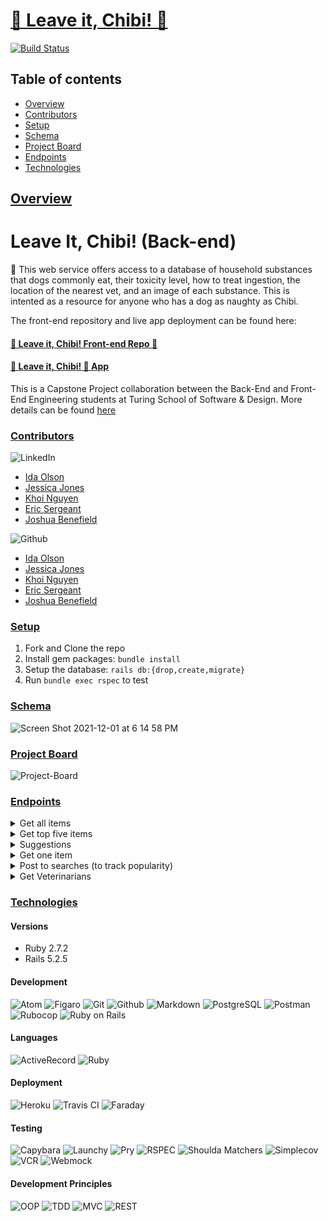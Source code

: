 # [🐶 Leave it, Chibi! 🤮](https://github.com/chibifanclub/leave-it-chibi-be)

[![Build Status][travis-image]][travis-url]

## Table of contents
- [Overview](#overview)
- [Contributors](#contributors)
- [Setup](#setup)
- [Schema](#schema)
- [Project Board](#project-board)
- [Endpoints](#endpoints)
- [Technologies](#technologies)

## <ins>Overview</ins>

# Leave It, Chibi! (Back-end)
🦴 This web service offers access to a database of household substances that dogs commonly eat, their toxicity level, how to treat ingestion, the location of the nearest vet, and an image of each substance. This is intented as a resource for anyone who has a dog as naughty as Chibi. 

The front-end repository and live app deployment can be found here: 

#### [🐶 Leave it, Chibi! Front-end Repo 🤮](https://github.com/chibifanclub/leave-it-chibi-fe)
#### [🐶 Leave it, Chibi! 🤮 App](https://main.dzaswu99pr3fh.amplifyapp.com/)

This is a Capstone Project collaboration between the Back-End and Front-End Engineering students at Turing School of Software & Design. More details can be found [here](https://mod4.turing.edu/projects/capstone/)

### <ins>Contributors</ins>
![LinkedIn][LinkedIn-img]
- [Ida Olson](https://www.linkedin.com/in/idaolson/)
- [Jessica Jones](https://www.linkedin.com/in/justjj/)
- [Khoi Nguyen](https://www.linkedin.com/in/khoifishpond/)
- [Eric Sergeant](https://www.linkedin.com/in/ericsergeant)
- [Joshua Benefield](https://www.linkedin.com/in/joshua-benefield-033898206/)

![Github][Github-img]
- [Ida Olson](https://github.com/idaolson)
- [Jessica Jones](https://github.com/JeJones21)
- [Khoi Nguyen](https://github.com/khoifishpond)
- [Eric Sergeant](https://github.com/EricSergeant)
- [Joshua Benefield](https://github.com/Jabene)


### <ins>Setup</ins>
1. Fork and Clone the repo
2. Install gem packages: `bundle install`
3. Setup the database: `rails db:{drop,create,migrate}`
4. Run `bundle exec rspec` to test
### <ins>Schema</ins>
![Screen Shot 2021-12-01 at 6 14 58 PM](https://user-images.githubusercontent.com/80985215/144763241-9844be52-513b-4fad-82f8-0ce69046536c.png)


### <ins>Project Board</ins>
![Project-Board](https://github.com/orgs/chibifanclub/projects/1)

### <ins>Endpoints</ins>
<details>
  <summary>Get all items</summary>
  
  * Method: GET
 
  * Endpoint: https://chibi-be.herokuapp.com/api/v1/items
  
  Send request in the body: 
  
  ```json
  {
    "name": "onion"
  }
  ```
  Returns: 
  
```json
  {
    "data": [
      {
        "id": 1,
        "type": "item",
        "attributes": {
          "name": "remote",
          "description": "plastic",
          "toxicity": 5,
          "treatment": "big surgery", 
          "image": "https://cdn.vox-cdn.com/thumbor/pQ8yv3BoiduWTWBU8oE-8htJLao=/0x0:2040x1360/920x613/filters:focal(857x517:1183x843):format(webp)/cdn.vox-cdn.com/uploads/chorus_image/image/69149145/DSCF3621_Edited.0.jpg"
        }
      } 
    ]
  }

```
</details>

<details>
  <summary>Get top five items</summary>
  
  * Method: GET
 
  * Endpoint: api/v1/top_five
```json
  {
    "data": [
      {
        "id": 1,
        "type": "item",
        "attributes": {
          "name": "remote",
          "description": "plastic",
          "toxicity": 5,
          "treatment": "big surgery",
          "image": "https://cdn.vox-cdn.com/thumbor/pQ8yv3BoiduWTWBU8oE-8htJLao=/0x0:2040x1360/920x613/filters:focal(857x517:1183x843):format(webp)/cdn.vox-cdn.com/uploads/chorus_image/image/69149145/DSCF3621_Edited.0.jpg"
        }
      },
    {
      "id": 4,
        "type": "item",
        "attributes": {
          "name": "onion",
          "description": "vegetable, it will be a slow kill",
          "toxicity": 5,
          "treatment": "stomach pump and prayer if you believe",
          "image": "https://thesmartcanine.com/wp-content/uploads/2016/11/can-dogs-eat-onion-rings.jpg"
        }
      },
    {
      "id": 7,
        "type": "item",
        "attributes": {
          "name": "grapes",
          "description": "fruit, if you drop it on the floor, catch it before they do",
          "toxicity": 3,
          "treatment": "induce vomiting",
          "image": "https://i.pinimg.com/564x/bd/fd/74/bdfd742863ae216d6a9c8061d7991cd6.jpg"
        }
      },
    {
      "id": 8,
        "type": "item",
        "attributes": {
          "name": "chocolate",
          "description": "opposite of vanilla",
          "toxicity": 2,
          "treatment": "wait it out, my pup ate a candy bar and survived, JUST DON't LET IT HAPPEN AGAIN",
          "image": "https://images.wagwalkingweb.com/media/daily_wag/sense_guides/can-dogs-live-after-eating-chocolate/intro/Chocolate2.jpg"
        }
      },
    {
      "id": 10,
        "type": "item",
        "attributes": {
          "name": "tequila",
          "description": "alcohol",
          "toxicity": 2,
          "treatment": "pour peroxide down their throat and make them run in circles and watch a miracle happen",
          "image": "https://media.istockphoto.com/photos/dog-having-fun-and-drinking-alcohol-picture-id543473028"
        }
      }
    ]
  }

```
</details>

<details>
  <summary>Suggestions</summary>

  * Method: POST

  * Endpoint: https://chibi-be.herokuapp.com/api/v1/suggest
```json
  {
    "name": "raisin",
    "description": "shriveled up grapes"
  }
  ```
  * If the suggestion already in items, it will return item: 
  
  * For example:
  
  ```json
  {
    "name": "candy"
  }
  ```
  * Will return:
  
  ```json
  
  {
    "data": [
        {
            "id": "11",
            "type": "item",
            "attributes": {
                "name": "candies",
                "description": "Candy, gum, toothpaste, baked goods, and some diet foods are sweetened with xylitol. It can cause your dog's blood sugar to drop and can also cause liver failure... Eventually, your dog may have seizures.",
                "toxicity": 3,
                "treatment": "There is no antidote for xylitol poisoning, although treatment with intravenous dextrose (glucose) supplementation and liver protective drugs are beneficial.",
                "image": "https://assets3.thrillist.com/v1/image/2895077/1200x600/crop;"
            }
        }
    ]
}
  
  
```
</details>

<details>
  <summary>Get one item</summary>
  
  * Method: GET
 
  * Endpoint: https://chibi-be.herokuapp.com/api/v1/:id (for example: https://chibi-be.herokuapp.com/api/v1/8)
  
```json
  {
    "data": {
        "id": "2",
        "type": "item", 
        "attributes": {
            "name": "garlic",
            "description": "Toxic doses of garlic can cause damage to the red blood cells (making them more likely to       rupture) leading to anemia. GI upset can also occur (e.g., nausea, drooling, abdominal pain, vomiting, diarrhea). ... While tiny amounts of these foods in some pets, especially dogs, may be safe, large amounts can be very toxic.",
            "toxicity": 3,
            "treatment": "Your veterinarian might recommend intravenous fluids to keep him hydrated, and may prescribe a medication to control vomiting. In severe cases, blood transfusions might be necessary.",
            "image": "https://imagesvc.meredithcorp.io/v3/mm/image?url=https%3A%2F%2Fstatic.onecms.io%2Fwp-content%2Fuploads%2Fsites%2F47%2F2021%2F10%2F12%2Fcan-dog-eat-garlic.png&q=85"
        }
    }
}

```
</details>

<details>
  <summary>Post to searches (to track popularity)</summary>
  
  * Method: POST
 
  * https://chibi-be.herokuapp.com/api/v1/searches?item_id=:id (for example: https://chibi-be.herokuapp.com/api/v1/searches?item_id=4)
  
  If the item has been searched previously, the response will be:
  
  ```json
  {
    "response": "Search count increased"
  }
  ```
  If the item has not been searched previously, the response will be: 
  
  ```json
  {
    "response": "Search created"
  }
  ```
</details>

<details>
  <summary>Get Veterinarians</summary>
  
  * Method: GET

  * Parameters: City, State ex. "Cheyenne, WY"
                or ZIP code ex. "82001"
 
  * Endpoint: https://chibi-be.herokuapp.com/api/v1/veterinarians (for example: https://chibi-be.herokuapp.com/api/v1/veterinarians?location=Denver,CO)
  
```json
{
    "data": [
        {
            "id": null,
            "type": "veterinarian",
            "attributes": {
                "name": "5280 Veterinary Care",
                "address": "3100 Gilpin St, Denver, CO 80205",
                "phone": "(720) 789-7000",
                "reviews": 89,
                "rating": 4.5,
                "image": "https://s3-media3.fl.yelpcdn.com/bphoto/Rw7hk8x4D8XUWJPt5VwYwA/o.jpg"
            }
        },
        {
            "id": null,
            "type": "veterinarian",
            "attributes": {
                "name": "Park Hill Veterinary Medical Center",
                "address": "2255 Oneida St, Denver, CO 80207",
                "phone": "(303) 388-2255",
                "reviews": 160,
                "rating": 4.0,
                "image": "https://s3-media2.fl.yelpcdn.com/bphoto/fpw6Uzz-YPg9_NhTvvibwQ/o.jpg"
            }
        },
        {
            "id": null,
            "type": "veterinarian",
            "attributes": {
                "name": "Whole Pet Wellness Veterinary Services",
                "address": "Denver, CO 80207",
                "phone": "(720) 583-4442",
                "reviews": 17,
                "rating": 5.0,
                "image": "https://s3-media1.fl.yelpcdn.com/bphoto/DMD8hBAxPp9iiqohe-JmCA/o.jpg"
            }
        },
        {
            "id": null,
            "type": "veterinarian",
            "attributes": {
                "name": "VCA Alameda East Veterinary Hospital",
                "address": "9770 E Alameda Ave, Denver, CO 80247",
                "phone": "(303) 366-2639",
                "reviews": 297,
                "rating": 3.5,
                "image": "https://s3-media2.fl.yelpcdn.com/bphoto/clnrDyqit6qUSBbkirujpw/o.jpg"
            }
        },
        {
            "id": null,
            "type": "veterinarian",
            "attributes": {
                "name": "Caring Pathways",
                "address": "Englewood, CO 80112",
                "phone": "(720) 287-2553",
                "reviews": 136,
                "rating": 5.0,
                "image": "https://s3-media4.fl.yelpcdn.com/bphoto/gep_G4SXFE7RYVmj7sO_3g/o.jpg"
            }
        }
    ]
}

```
</details>

### <ins>Technologies</ins>

#### Versions
- Ruby 2.7.2
- Rails 5.2.5

#### Development
![Atom][Atom-img]
![Figaro][Figaro-img]
![Git][Git-img]
![Github][Github-img]
![Markdown][Markdown-img]
![PostgreSQL][PostgreSQL-img]
![Postman][Postman-img]
![Rubocop][Rubocop-img]
![Ruby on Rails][Ruby on Rails-img]

#### Languages
![ActiveRecord][ActiveRecord-img]
![Ruby][Ruby-img]

#### Deployment
![Heroku][Heroku-img]
![Travis CI][Travis CI-img]
![Faraday][Faraday-img]

#### Testing
![Capybara][Capybara-img]
![Launchy][Launchy-img]
![Pry][Pry-img]
![RSPEC][RSPEC-img]
![Shoulda Matchers][Shoulda Matchers-img]
![Simplecov][Simplecov-img]
![VCR][VCR-img]
![Webmock][Webmock-img]

#### Development Principles
![OOP][OOP-img]
![TDD][TDD-img]
![MVC][MVC-img]
![REST][REST-img]

<!-- Markdown link & img dfn's -->
[travis-image]: https://app.travis-ci.com/TannerDale/bones-be.svg?branch=main
[travis-url]: https://app.travis-ci.com/TannerDale/bones-be
[Github-img]: https://img.shields.io/badge/GitHub-100000?style=for-the-badge&logo=github&logoColor=white

<!-- #### Development -->
[Atom-img]: https://img.shields.io/badge/Atom-66595C.svg?&style=flaste&logo=atom&logoColor=white
[Bootstrap-img]: https://img.shields.io/badge/Bootstrap-563D7C?style=for-the-badge&logo=bootstrap&logoColor=white
[Figaro-img]: https://img.shields.io/badge/figaro-b81818.svg?&style=flaste&logo=rubygems&logoColor=white
[Git-img]: https://img.shields.io/badge/Git-F05032.svg?&style=flaste&logo=git&logoColor=white
[Github-img]: https://img.shields.io/badge/GitHub-181717.svg?&style=flaste&logo=github&logoColor=white
[Markdown-img]: https://img.shields.io/badge/Markdown-000000?style=for-the-badge&logo=markdown&logoColor=white
[PostgreSQL-img]: https://img.shields.io/badge/PostgreSQL-4169E1.svg?&style=flaste&logo=postgresql&logoColor=white
[Postman-img]: https://img.shields.io/badge/Postman-FF6C37?style=for-the-badge&logo=Postman&logoColor=white
[Rubocop-img]: https://img.shields.io/badge/rubocop-b81818.svg?&style=flaste&logo=rubygems&logoColor=white
[Ruby on Rails-img]: https://img.shields.io/badge/Ruby%20On%20Rails-b81818.svg?&style=flat&logo=rubyonrails&logoColor=white

<!-- #### Languages -->
[ActiveRecord-img]: https://img.shields.io/badge/ActiveRecord-CC0000.svg?&style=flaste&logo=rubyonrails&logoColor=white
[CSS3-img]: https://img.shields.io/badge/CSS3-1572B6.svg?&style=flaste&logo=css3&logoColor=white
[HTML5-img]: https://img.shields.io/badge/HTML5-0EB201.svg?&style=flaste&logo=html5&logoColor=white
[Ruby-img]: https://img.shields.io/badge/Ruby-CC0000.svg?&style=flaste&logo=ruby&logoColor=white

<!-- #### Deployment -->
[Heroku-img]: https://img.shields.io/badge/Heroku-430098.svg?&style=flaste&logo=heroku&logoColor=white
[Travis CI-img]: https://badgen.net/badge/icon/travis?icon=travis&label
[Faraday-img]: https://img.shields.io/badge/faraday-b81818.svg?&style=flaste&logo=rubygems&logoColor=white

<!-- #### Testing -->
[Capybara-img]: https://img.shields.io/badge/capybara-b81818.svg?&style=flaste&logo=rubygems&logoColor=white
[Launchy-img]: https://img.shields.io/badge/launchy-b81818.svg?&style=flaste&logo=rubygems&logoColor=white
[Pry-img]: https://img.shields.io/badge/pry-b81818.svg?&style=flaste&logo=rubygems&logoColor=white
[RSPEC-img]: https://img.shields.io/badge/rspec-b81818.svg?&style=flaste&logo=rubygems&logoColor=white
[Shoulda Matchers-img]: https://img.shields.io/badge/shoulda--matchers-b81818.svg?&style=flaste&logo=rubygems&logoColor=white
[Simplecov-img]: https://img.shields.io/badge/simplecov-b81818.svg?&style=flaste&logo=rubygems&logoColor=white
[VCR-img]: https://img.shields.io/badge/vcr-b81818.svg?&style=flaste&logo=rubygems&logoColor=white
[Webmock-img]: https://img.shields.io/badge/webmock-b81818.svg?&style=flaste&logo=rubygems&logoColor=white

<!-- #### Development Principles -->
[OOP-img]: https://img.shields.io/badge/OOP-b81818.svg?&style=flaste&logo=OOP&logoColor=white
[TDD-img]: https://img.shields.io/badge/TDD-b87818.svg?&style=flaste&logo=TDD&logoColor=white
[MVC-img]: https://img.shields.io/badge/MVC-b8b018.svg?&style=flaste&logo=MVC&logoColor=white
[REST-img]: https://img.shields.io/badge/REST-33b818.svg?&style=flaste&logo=REST&logoColor=white

<!-- ### <ins>Contributors</ins> -->
[LinkedIn-img]: https://img.shields.io/badge/LinkedIn-0077B5?style=for-the-badge&logo=linkedin&logoColor=white
